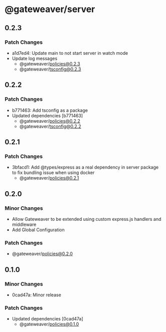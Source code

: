 # @gateweaver/server

## 0.2.3

### Patch Changes

- a1d7ed4: Update main to not start server in watch mode
- Update log messages
  - @gateweaver/policies@0.2.3
  - @gateweaver/tsconfig@0.2.3

## 0.2.2

### Patch Changes

- b771463: Add tsconfig as a package
- Updated dependencies [b771463]
  - @gateweaver/policies@0.2.2
  - @gateweaver/tsconfig@0.2.2

## 0.2.1

### Patch Changes

- 3bfacd1: Add @types/express as a real dependency in server package to fix bundling issue when using docker
  - @gateweaver/policies@0.2.1

## 0.2.0

### Minor Changes

- Allow Gateweaver to be extended using custom express.js handlers and middleware
- Add Global Configuration

### Patch Changes

- @gateweaver/policies@0.2.0

## 0.1.0

### Minor Changes

- 0cad47a: Minor release

### Patch Changes

- Updated dependencies [0cad47a]
  - @gateweaver/policies@0.1.0
